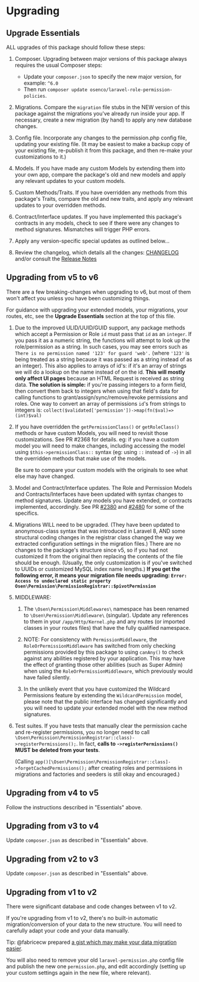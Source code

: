 # Upgrading

## Upgrade Essentials

ALL upgrades of this package should follow these steps:

1. Composer. Upgrading between major versions of this package always requires the usual Composer steps:
   - Update your `composer.json` to specify the new major version, for example: `^6.0`
   - Then run `composer update osenco/laravel-role-permission-policies`. 

2. Migrations. Compare the `migration` file stubs in the NEW version of this package against the migrations you've already run inside your app. If necessary, create a new migration (by hand) to apply any new database changes.

3. Config file. Incorporate any changes to the permission.php config file, updating your existing file. (It may be easiest to make a backup copy of your existing file, re-publish it from this package, and then re-make your customizations to it.)

4. Models. If you have made any custom Models by extending them into your own app, compare the package's old and new models and apply any relevant updates to your custom models.

5. Custom Methods/Traits. If you have overridden any methods from this package's Traits, compare the old and new traits, and apply any relevant updates to your overridden methods.

6. Contract/Interface updates. If you have implemented this package's contracts in any models, check to see if there were any changes to method signatures. Mismatches will trigger PHP errors.

7. Apply any version-specific special updates as outlined below...

8. Review the changelog, which details all the changes: [CHANGELOG](https://github.com/osenco/laravel-role-permission-policies/blob/main/CHANGELOG.md)
and/or consult the [Release Notes](https://github.com/osenco/laravel-role-permission-policies/releases)


## Upgrading from v5 to v6
There are a few breaking-changes when upgrading to v6, but most of them won't affect you unless you have been customizing things.

For guidance with upgrading your extended models, your migrations, your routes, etc, see the **Upgrade Essentials** section at the top of this file.

1. Due to the improved ULID/UUID/GUID support, any package methods which accept a Permission or Role `id` must pass that `id` as an `integer`. If you pass it as a numeric string, the functions will attempt to look up the role/permission as a string. In such cases, you may see errors such as `There is no permission named '123' for guard 'web'.` (where `'123'` is being treated as a string because it was passed as a string instead of as an integer). This also applies to arrays of id's: if it's an array of strings we will do a lookup on the name instead of on the id. **This will mostly only affect UI pages** because an HTML Request is received as string data. **The solution is simple:** if you're passing integers to a form field, then convert them back to integers when using that field's data for calling functions to grant/assign/sync/remove/revoke permissions and roles. One way to convert an array of permissions `id`'s from strings to integers is: `collect($validated['permission'])->map(fn($val)=>(int)$val)`

2. If you have overridden the `getPermissionClass()` or `getRoleClass()` methods or have custom Models, you will need to revisit those customizations. See PR #2368 for details. 
eg: if you have a custom model you will need to make changes, including accessing the model using `$this->permissionClass::` syntax (eg: using `::` instead of `->`) in all the overridden methods that make use of the models.

    Be sure to compare your custom models with the originals to see what else may have changed.

3. Model and Contract/Interface updates. The Role and Permission Models and Contracts/Interfaces have been updated with syntax changes to method signatures. Update any models you have extended, or contracts implemented, accordingly. See PR [#2380](https://github.com/osenco/laravel-role-permission-policies/pull/2380) and [#2480](https://github.com/osenco/laravel-role-permission-policies/pull/2480) for some of the specifics. 

4. Migrations WILL need to be upgraded. (They have been updated to anonymous-class syntax that was introduced in Laravel 8, AND some structural coding changes in the registrar class changed the way we extracted configuration settings in the migration files.) There are no changes to the package's structure since v5, so if you had not customized it from the original then replacing the contents of the file should be enough. (Usually, the only customization is if you've switched to UUIDs or customized MySQL index name lengths.)
**If you get the following error, it means your migration file needs upgrading: `Error: Access to undeclared static property Osen\Permission\PermissionRegistrar::$pivotPermission`**

5. MIDDLEWARE:

    1. The `\Osen\Permission\Middlewares\` namespace has been renamed to `\Osen\Permission\Middleware\` (singular). Update any references to them in your `/app/Http/Kernel.php` and any routes (or imported classes in your routes files) that have the fully qualified namespace.

    2. NOTE: For consistency with `PermissionMiddleware`, the `RoleOrPermissionMiddleware` has switched from only checking permissions provided by this package to using `canAny()` to check against any abilities registered by your application. This may have the effect of granting those other abilities (such as Super Admin) when using the `RoleOrPermissionMiddleware`, which previously would have failed silently.

    3. In the unlikely event that you have customized the Wildcard Permissions feature by extending the `WildcardPermission` model, please note that the public interface has changed significantly and you will need to update your extended model with the new method signatures.

6. Test suites. If you have tests that manually clear the permission cache and re-register permissions, you no longer need to call `\Osen\Permission\PermissionRegistrar::class)->registerPermissions();`. In fact, **calls to `->registerPermissions()` MUST be deleted from your tests**. 
    
    (Calling `app()[\Osen\Permission\PermissionRegistrar::class]->forgetCachedPermissions();` after creating roles and permissions in migrations and factories and seeders is still okay and encouraged.) 


## Upgrading from v4 to v5

Follow the instructions described in "Essentials" above.

## Upgrading from v3 to v4

Update `composer.json` as described in "Essentials" above.

## Upgrading from v2 to v3

Update `composer.json` as described in "Essentials" above.


## Upgrading from v1 to v2
There were significant database and code changes between v1 to v2.

If you're upgrading from v1 to v2, there's no built-in automatic migration/conversion of your data to the new structure. 
You will need to carefully adapt your code and your data manually.

Tip: @fabricecw prepared [a gist which may make your data migration easier](https://gist.github.com/fabricecw/58ee93dd4f99e78724d8acbb851658a4). 

You will also need to remove your old `laravel-permission.php` config file and publish the new one `permission.php`, and edit accordingly (setting up your custom settings again in the new file, where relevant).
